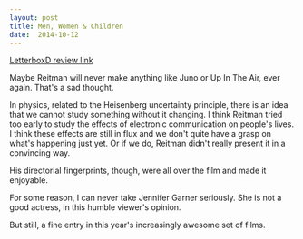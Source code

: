 ```yaml
---
layout: post
title: Men, Women & Children 
date:  2014-10-12 
---
```

 
[LetterboxD review link](http://letterboxd.com/samarthbhaskar/film/men-women-children/)

 Maybe Reitman will never make anything like Juno or Up In The Air, ever again. That's a sad thought. 

In physics, related to the Heisenberg uncertainty principle, there is an idea that we cannot study something without it changing. I think Reitman tried too early to study the effects of electronic communication on people's lives. I think these effects are still in flux and we don't quite have a grasp on what's happening just yet. Or if we do, Reitman didn't really present it in a convincing way.

His directorial fingerprints, though, were all over the film and made it enjoyable. 

For some reason, I can never take Jennifer Garner seriously. She is not a good actress, in this humble viewer's opinion.

But still, a fine entry in this year's increasingly awesome set of films.

